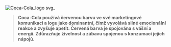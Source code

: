 ![Coca-Cola_logo svg_](https://github.com/user-attachments/assets/ed59dc2b-045a-410e-9e57-6534b4940c04)
>**Coca-Cola používá červenou barvu ve své marketingové komunikaci a logu jako dominantní,
čímž vyvolává silné emocionální reakce a zvyšuje apetit. Červená barva je spojována s vášní a energií.
Zdůrazňuje živelnost a zábavu spojenou s konzumací jejich nápojů.**

